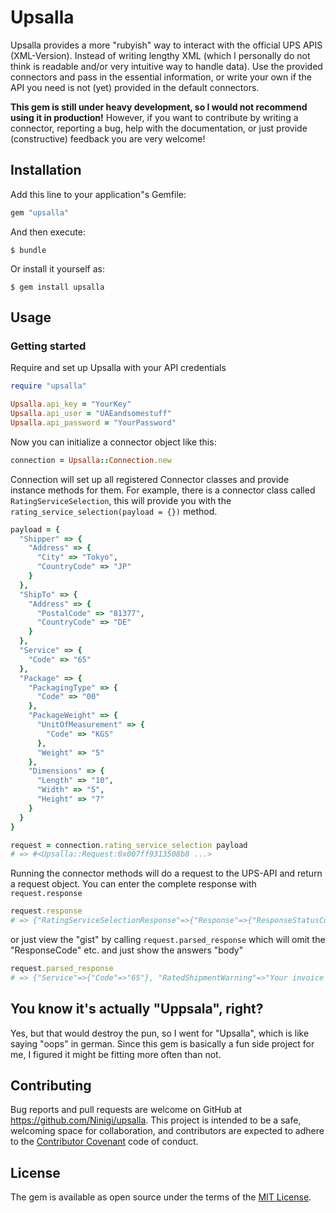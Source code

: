 # Upsalla

Upsalla provides a more "rubyish" way to interact with the official UPS APIS (XML-Version).
Instead of writing lengthy XML (which I personally do not think is readable and/or very intuitive way to handle data).
Use the provided connectors and pass in
the essential information, or write your own if the API you need is not (yet) provided in the default connectors.

**This gem is still under heavy development, so I would not recommend using it in production!**
However, if you want to contribute by writing a connector, reporting a bug, help with the documentation, or just provide (constructive) feedback you are very welcome!

## Installation

Add this line to your application"s Gemfile:

```ruby
gem "upsalla"
```

And then execute:

    $ bundle

Or install it yourself as:

    $ gem install upsalla

## Usage

### Getting started

Require and set up Upsalla with your API credentials

``` ruby
require "upsalla"

Upsalla.api_key = "YourKey"
Upsalla.api_user = "UAEandsomestuff"
Upsalla.api_password = "YourPassword"
```

Now you can initialize a connector object like this:

``` ruby
connection = Upsalla::Connection.new
```

Connection will set up all registered Connector classes and provide instance methods for them.
For example, there is a connector class called `RatingServiceSelection`, this will provide you with the `rating_service_selection(payload = {})` method.

``` ruby
payload = {
  "Shipper" => {
    "Address" => {
      "City" => "Tokyo",
      "CountryCode" => "JP"
    }
  },
  "ShipTo" => {
    "Address" => {
      "PostalCode" => "81377",
      "CountryCode" => "DE"
    }
  },
  "Service" => {
    "Code" => "65"
  },
  "Package" => {
    "PackagingType" => {
      "Code" => "00"
    },
    "PackageWeight" => {
      "UnitOfMeasurement" => {
        "Code" => "KGS"
      },
      "Weight" => "5"
    },
    "Dimensions" => {
      "Length" => "10",
      "Width" => "5",
      "Height" => "7"
    }
  }
}

request = connection.rating_service_selection payload
# => #<Upsalla::Request:0x007ff9313508b8 ...>
```

Running the connector methods will do a request to the UPS-API and return a request object. You can enter the complete response with `request.response`

``` ruby
request.response
# => {"RatingServiceSelectionResponse"=>{"Response"=>{"ResponseStatusCode"=>"1", "ResponseStatusDescription"=>"Success"}, "RatedShipment"=>{"Service"=>{"Code"=>"65"}, ...
```

or just view the "gist" by calling `request.parsed_response` which will omit the "ResponseCode" etc. and just show the answers "body"

``` ruby
request.parsed_response
# => {"Service"=>{"Code"=>"65"}, "RatedShipmentWarning"=>"Your invoice may vary from the displayed reference rates", "BillingWeight"=>{"UnitOfMeasurement"=>{"Code"=>"KGS"}, "Weight"=>"5.0"}, ...
```

## You know it's actually "Uppsala", right?

Yes, but that would destroy the pun, so I went for "Upsalla", which is like saying "oops" in german. Since this gem is basically a fun side project for me, I figured it might be fitting more often than not.

## Contributing

Bug reports and pull requests are welcome on GitHub at https://github.com/Ninigi/upsalla. This project is intended to be a safe, welcoming space for collaboration, and contributors are expected to adhere to the [Contributor Covenant](http://contributor-covenant.org) code of conduct.


## License

The gem is available as open source under the terms of the [MIT License](http://opensource.org/licenses/MIT).
